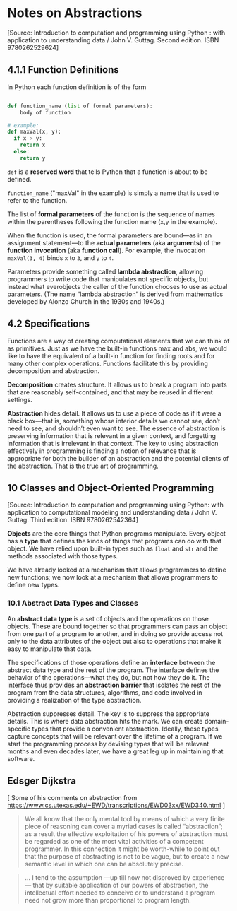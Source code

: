 # Notes on Abstractions

[Source: Introduction to computation and programming using Python : with application to understanding
data / John V. Guttag. Second edition. ISBN 9780262529624]

## 4.1.1 Function Definitions

In Python each function definition is of the form

```Python

def function_name (list of formal parameters):
    body of function

# example:
def maxVal(x, y):
  if x > y:
    return x
  else:
    return y

```


`def` is a **reserved word** that tells Python that a function is about to be defined. 

`function_name` ("maxVal" in the example) is simply a name that is used to refer to the function.

The list of **formal parameters** of the function is the sequence of names within the parentheses
following the function name (x,y in the example).

When the function is used, the formal parameters are bound—as in an assignment statement—to
the **actual parameters** (aka **arguments**) of the **function invocation**
(aka **function call**). For example, the invocation `maxVal(3, 4)` binds `x` to `3`, and `y` to
`4`.

Parameters provide something called **lambda abstraction**, allowing programmers to write code that
manipulates not specific objects, but instead what everobjects the caller of the function chooses
to use as actual parameters. (The name “lambda abstraction” is derived from mathematics developed
by Alonzo Church in the 1930s and 1940s.)


## 4.2 Specifications

Functions are a way of creating computational elements that we can think of as primitives. Just as
we have the built-in functions max and abs, we would like to have the equivalent of a built-in
function for finding roots and for many other complex operations. Functions facilitate this by
providing decomposition and abstraction.

**Decomposition** creates structure. It allows us to break a program into parts that are reasonably
self-contained, and that may be reused in different settings.

**Abstraction** hides detail. It allows us to use a piece of code as if it were a black box—that is,
something whose interior details we cannot see, don’t need to see, and shouldn’t even want to see.
The essence of abstraction is preserving information that is relevant in a given context, and
forgetting information that is irrelevant in that context. The key to using abstraction
effectively in programming is finding a notion of relevance that is appropriate for both the
builder of an abstraction and the potential clients of the abstraction. That is the true art of
programming.

## 10 Classes and Object-Oriented Programming

[Source: Introduction to computation and programming using Python: with application to computational
modeling and understanding data / John V. Guttag. Third edition. ISBN 9780262542364]

**Objects** are the core things that Python programs manipulate. Every object has a **type** that
defines the kinds of things that programs can do with that object. We have relied upon built-in
types such as `float` and `str` and the methods associated with those types. 

We have already looked at a mechanism that allows programmers to define new functions; we now look
at a mechanism that allows programmers to define new types.

### 10.1 Abstract Data Types and Classes

An **abstract data type** is a set of objects and the operations on those objects. These are bound
together so that programmers can pass an object from one part of a program to another, and in doing
so provide access not only to the data attributes of the object but also to operations that make it
easy to manipulate that data. 

The specifications of those operations define an **interface** between the abstract data type and
the rest of the program. The interface defines the behavior of the operations—what they do, but not
how they do it. The interface thus provides an **abstraction barrier** that isolates the rest of
the program from the data structures, algorithms, and code involved in providing a realization of
the type abstraction.

Abstraction suppresses detail. The key is to suppress the appropriate details. This is where data
abstraction hits the mark. We can create domain- specific types that provide a convenient
abstraction. Ideally, these types capture concepts that will be relevant over the lifetime of a
program. If we start the programming process by devising types that will be relevant months and
even decades later, we have a great leg up in maintaining that software.

<!-- continue at bottom of page 201 -->

## Edsger Dijkstra

[ Some of his comments on abstraction from
 https://www.cs.utexas.edu/~EWD/transcriptions/EWD03xx/EWD340.html ]

> We all know that the only mental tool by means of which a very finite piece of reasoning can cover
  a myriad cases is called “abstraction”; as a result the effective exploitation of his powers of
  abstraction must be regarded as one of the most vital activities of a competent programmer. In
  this connection it might be worth-while to point out that the purpose of abstracting is not to be
  vague, but to create a new semantic level in which one can be absolutely precise. 

> ... I tend to the assumption —up till now not disproved by experience— that by suitable
  application of our powers of abstraction, the intellectual effort needed to conceive or to
  understand a program need not grow more than proportional to program length. 
